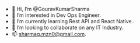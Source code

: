 - 👋 Hi, I’m @GouravKumarSharma
- 👀 I’m interested in Dev Ops Engineer.
- 🌱 I’m currently learning Rest API and React Native..
- 💞️ I’m looking to collaborate on any IT Industry.
- 📫 sharmag.mzn0@gmail.com.

<!---
GouravKumarSharma/GouravKumarSharma is a ✨ special ✨ repository because its `README.md` (this file) appears on your GitHub profile.
You can click the Preview link to take a look at your changes.
--->
